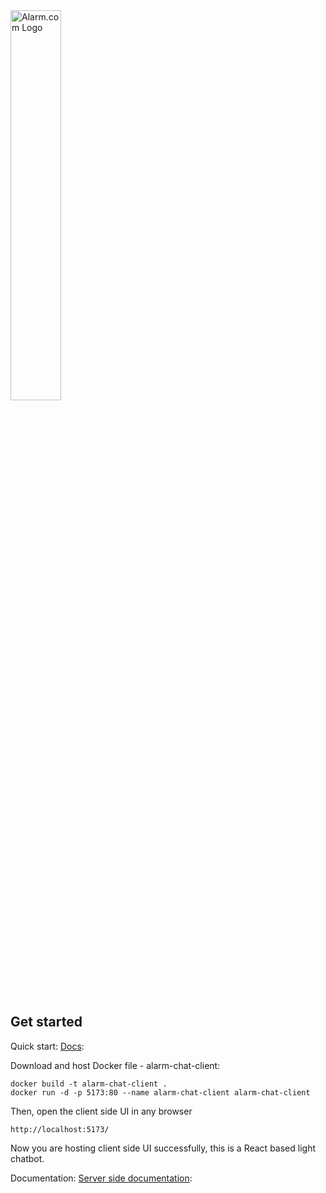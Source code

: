 <picture class="github-only">
  <img alt="Alarm.com Logo" src="https://media.licdn.com/dms/image/v2/C4E0BAQH7Ef_zBPUQnw/company-logo_200_200/company-logo_200_200/0/1631327773224?e=1760572800&v=beta&t=F4eDHsvrfiFP7QhJraL5DjXVaeiKeSSlcwtZ-z8Nt1g" width="40%">
</picture>

<div>
<br>
</div>

## Get started
Quick start: [Docs](https://crazyyiwen2015.atlassian.net/wiki/x/vgAC):<br>

Download and host Docker file - alarm-chat-client:

```
docker build -t alarm-chat-client .
docker run -d -p 5173:80 --name alarm-chat-client alarm-chat-client
```

Then, open the client side UI in any browser

```
http://localhost:5173/
```

Now you are hosting client side UI successfully, this is a React based light chatbot.<br>


Documentation: [Server side documentation](https://crazyyiwen2015.atlassian.net/wiki/x/i4AB):<br>

